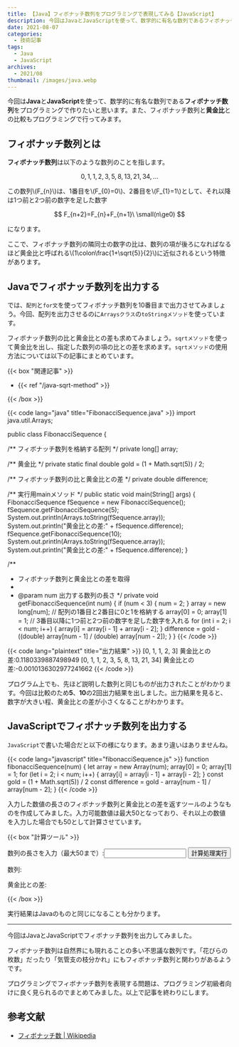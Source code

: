 ```yaml
---
title: 【Java】フィボナッチ数列をプログラミングで表現してみる【JavaScript】
description: 今回はJavaとJavaScriptを使って、数学的に有名な数列であるフィボナッチ数列をプログラミングで作りたいと思います。また、フィボナッチ数列と黄金比との比較もプログラミングで行ってみます。
date: 2021-08-07
categories: 
  - 技術記事
tags: 
  - Java
  - JavaScript
archives: 
  - 2021/08
thumbnail: /images/java.webp
---
```


今回は**Java**と**JavaScript**を使って、数学的に有名な数列である**フィボナッチ数列**をプログラミングで作りたいと思います。また、フィボナッチ数列と**黄金比**との比較もプログラミングで行ってみます。

<!--more-->

## フィボナッチ数列とは

**フィボナッチ数列**は以下のような数列のことを指します。

$$ 0,1,1,2,3,5,8,13,21,34,\ldots $$

この数列\\(F_{n}\\\)は、1番目を\\(F_{0}=0\\)、2番目を\\(F_{1}=1\\)として、それ以降は1つ前と2つ前の数字を足した数字

$$ F_{n+2}=F_{n}+F_{n+1}\ \small(n\ge0) $$

になります。

ここで、フィボナッチ数列の隣同士の数字の比は、数列の項が後ろになればなるほど黄金比と呼ばれる\\(1\colon\frac{1+\sqrt{5}}{2}\\)に近似されるという特徴があります。

## Javaでフィボナッチ数列を出力する

では、`配列`と`for文`を使ってフィボナッチ数列を10番目まで出力させてみましょう。今回、配列を出力させるのに`Arraysクラス`の`toStringメソッド`を使っています。

フィボナッチ数列の比と黄金比との差も求めてみましょう。`sqrtメソッド`を使って黄金比を出し、指定した数列の項の比との差を求めます。`sqrtメソッド`の使用方法については以下の記事にまとめています。

{{< box "関連記事" >}}
<ul>
<li>{{< ref "/java-sqrt-method" >}}</li>
</ul>
{{< /box >}}

{{< code lang="java" title="FibonacciSequence.java" >}}
import java.util.Arrays;

public class FibonacciSequence {

  /** フィボナッチ数列を格納する配列 */
  private long[] array;

  /** 黄金比 */
  private static final double gold = (1 + Math.sqrt(5)) / 2;

  /** フィボナッチ数列の比と黄金比との差 */
  private double difference;

  /** 実行用mainメソッド */
  public static void main(String[] args) {
    FibonacciSequence fSequence = new FibonacciSequence();
    fSequence.getFibonacciSequence(5);
    System.out.println(Arrays.toString(fSequence.array));
    System.out.println("黄金比との差:" + fSequence.difference);
    fSequence.getFibonacciSequence(10);
    System.out.println(Arrays.toString(fSequence.array));
    System.out.println("黄金比との差:" + fSequence.difference);
  }

  /**
   * フィボナッチ数列と黄金比との差を取得
   * 
   * @param num 出力する数列の長さ
   */
  private void getFibonacciSequence(int num) {
    if (num < 3) {
      num = 2;
    }
    array = new long[num];
    // 配列の1番目と2番目に0と1を格納する
    array[0] = 0;
    array[1] = 1;
    // 3番目以降に1つ前と2つ前の数字を足した数字を入れる
    for (int i = 2; i < num; i++) {
      array[i] = array[i - 1] + array[i - 2];
    }
    difference = gold - ((double) array[num - 1] / (double) array[num - 2]);
  }
}
{{< /code >}}

{{< code lang="plaintext" title="出力結果" >}}
[0, 1, 1, 2, 3]
黄金比との差:0.1180339887498949
[0, 1, 1, 2, 3, 5, 8, 13, 21, 34]
黄金比との差:-0.0010136302977241662
{{< /code >}}

プログラム上でも、先ほど説明した数列と同じものが出力されたことがわかります。今回は比較のため**5**、**10**の2回出力結果を出しました。出力結果を見ると、数字が大きい程、黄金比との差が小さくなることがわかります。

## JavaScriptでフィボナッチ数列を出力する

`JavaScript`で書いた場合だと以下の様になります。あまり違いはありませんね。

{{< code lang="javascript" title="fibonacciSequence.js" >}}
function fibonacciSequence(num) {
  let array = new Array(num);
  array[0] = 0;
  array[1] = 1;
  for (let i = 2; i < num; i++) {
  array[i] = array[i - 1] + array[i - 2];
  }
  const gold = (1 + Math.sqrt(5)) / 2
  const difference = gold - array[num - 1] / array[num - 2];
}
{{< /code >}}

入力した数値の長さのフィボナッチ数列と黄金比との差を返すツールのようなものを作成してみました。入力可能数値は最大50となっており、それ以上の数値を入力した場合でも50として計算させています。

{{< box "計算ツール" >}}
<script type="text/javascript">
  function onButtonClick() {
    fibonacciSequence (document.getElementById("num").value);
  }

  function fibonacciSequence(num) {
    if(num > 50){
      num = 50;
    }
    if (num < 3) {
      num = 2;
    }
    let array = new Array(num);
    array[0] = 0;
    array[1] = 1;
    for (let i = 2; i < num; i++) {
      array[i] = array[i - 1] + array[i - 2];
    }
    const gold = (1 + Math.sqrt(5)) / 2
    const difference = gold - array[num - 1] / array[num - 2];
    const elem1 = document.getElementById("array");
    const elem2 = document.getElementById("difference");
    elem1.innerText = array.join(', ');
    elem2.innerText = difference;
  }
</script>
<p>数列の長さを入力（最大50まで）:<input id="num" type="number" max="50" />
<button onclick="onButtonClick()">計算処理実行</button></p>
<p><nobr>数列:</nobr><span id="array"></span></p>
<p>黄金比との差:<span id="difference"></span></p>
{{< /box >}}

実行結果はJavaのものと同じになることも分かります。

* * *

今回はJavaとJavaScriptでフィボナッチ数列を出力してみました。

フィボナッチ数列は自然界にも現れることの多い不思議な数列です。「花びらの枚数」だったり「気管支の枝分かれ」にもフィボナッチ数列と関わりがあるようです。

プログラミングでフィボナッチ数列を表現する問題は、プログラミング初級者向けに良く見られるのでまとめてみました。以上で記事を終わりにします。

## 参考文献

* [フィボナッチ数 | Wikipedia](https://ja.wikipedia.org/wiki/%E3%83%95%E3%82%A3%E3%83%9C%E3%83%8A%E3%83%83%E3%83%81%E6%95%B0)